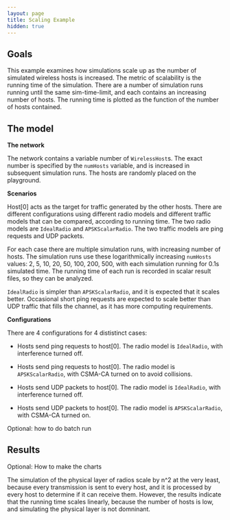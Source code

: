 ```yaml
---
layout: page
title: Scaling Example
hidden: true
---
```


## Goals

This example examines how simulations scale up as the number of simulated
wireless hosts is increased. The metric of scalability is the running time of the
simulation. There are a number of simulation runs running until the same 
sim-time-limit, and each contains an increasing number of hosts. The running time is
plotted as the function of the number of hosts contained.

## The model

**The network**

The network contains a variable number of `WirelessHost`s. The exact
number is specified by the `numHosts` variable, and is increased in
subsequent simulation runs. The hosts are randomly placed on the playground.

**Scenarios**

Host\[0\] acts as the target for traffic generated by the other hosts. There are
different configurations using different radio models and different traffic models
that can be compared, according to running time. The two radio models are
`IdealRadio` and `APSKScalarRadio`. The two traffic models are
ping requests and UDP packets.

For each case there are multiple simulation runs, with increasing number of hosts.
The simulation runs use these logarithmically increasing `numHosts`
values: 2, 5, 10, 20, 50, 100, 200, 500, with each simulation running for 0.1s
simulated time. The running time of each run is recorded in scalar result files, so
they can be analyzed.

`IdealRadio` is simpler than `APSKScalarRadio`, and it is
expected that it scales better. Occasional short ping requests are expected to
scale better than UDP traffic that fills the channel, as it has more computing
requirements.

**Configurations**

There are 4 configurations for 4 dististinct cases:

* Hosts send ping requests to host\[0\]. The radio model is `IdealRadio`, with interference turned off.

* Hosts send ping requests to host\[0\]. The radio model is `APSKScalarRadio`, with CSMA-CA turned on to avoid collisions.

* Hosts send UDP packets to host\[0\]. The radio model is `IdealRadio`, with interference turned off.

* Hosts send UDP packets to host\[0\]. The radio model is `APSKScalarRadio`, with CSMA-CA turned on.

Optional: how to do batch run

## Results

Optional: How to make the charts

The simulation of the physical layer of radios scale by n^2 at the very least,
because every transmission is sent to every host, and it is processed by every host
to determine if it can receive them. However, the results indicate that the running
time scales linearly, because the number of hosts is low, and simulating the
physical layer is not domninant.
